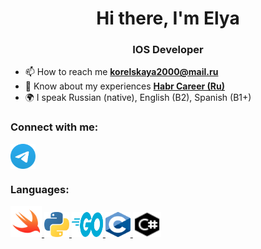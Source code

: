 <h1 align="center">Hi there, I'm Elya</h1>
<h3 align="center">IOS Developer</h3>

- 📫 How to reach me **korelskaya2000@mail.ru**
- 📄 Know about my experiences [**Habr Career (Ru)**](https://habr.com/ru/articles/721940/)
- 🌍 I speak Russian (native), English (B2), Spanish (B1+)

### Connect with me:
<p align="left">
<a href="https://t.me/tu_amante" target="blank"><img align="center" 
src="https://raw.githubusercontent.com/KorelskayaElya/KorelskayaElya/main/images/Telegram.svg" alt="KorelskayaElya" height="40" width="40" /></a>
</p>

### Languages:
<p align="left"> 
<a href="https://www.swift.org" target="_blank" rel="noreferrer"> <img src="https://raw.githubusercontent.com/KorelskayaElya/KorelskayaElya/main/images/swift.svg" alt="swift" width="50" height="50"/> </a> 
<a href="https://www.python.org" target="_blank" rel="noreferrer"> <img src="https://raw.githubusercontent.com/KorelskayaElya/KorelskayaElya/main/images/python.svg" alt="python" width="40" height="40"/> </a> 
<a href="https://go.dev" target="_blank" rel="noreferrer"> <img src="https://raw.githubusercontent.com/KorelskayaElya/KorelskayaElya/main/images/go.svg" alt="go" width="50" height="40"/> </a> 
<a href="https://www.cprogramming.com/" target="_blank" rel="noreferrer"> <img src="https://raw.githubusercontent.com/KorelskayaElya/KorelskayaElya/main/images/C.svg" alt="c" width="40" height="40"/> </a> 
<a href="https://metanit.com/sharp/tutorial/1.1.php" target="_blank" rel="noreferrer"> <img src="https://raw.githubusercontent.com/KorelskayaElya/KorelskayaElya/main/images/c_sharp.svg" alt="c#" width="45" height="40"/> </a>  
</p>
